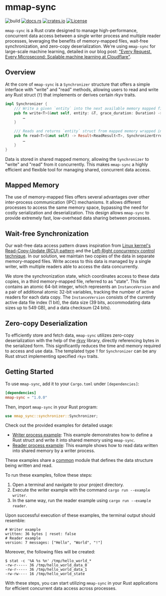 # mmap-sync
![build](https://img.shields.io/github/actions/workflow/status/cloudflare/mmap-sync/ci.yml?branch=main)
[![docs.rs](https://docs.rs/mmap-sync/badge.svg)](https://docs.rs/mmap-sync)
[![crates.io](https://img.shields.io/crates/v/mmap-sync.svg)](https://crates.io/crates/mmap-sync)
[![License](https://img.shields.io/badge/license-Apache%202.0-blue)](LICENSE)

`mmap-sync` is a Rust crate designed to manage high-performance, concurrent data access between a single writer process and multiple reader processes, leveraging the benefits of memory-mapped files, wait-free synchronization, and zero-copy deserialization.
We're using `mmap-sync` for large-scale machine learning, detailed in our blog post: ["Every Request, Every Microsecond: Scalable machine learning at Cloudflare"](http://blog.cloudflare.com/scalable-machine-learning-at-cloudflare).

## Overview
At the core of `mmap-sync` is a `Synchronizer` structure that offers a simple interface with "write" and "read" methods, allowing users to read and write any Rust struct (`T`) that implements or derives certain rkyv traits.

```rust
impl Synchronizer {
    /// Write a given `entity` into the next available memory mapped file.
    pub fn write<T>(&mut self, entity: &T, grace_duration: Duration) -> Result<(usize, bool), SynchronizerError> {
        …
    }

    /// Reads and returns `entity` struct from mapped memory wrapped in `ReadResult`
    pub fn read<T>(&mut self) -> Result<ReadResult<T>, SynchronizerError> {
        …
    }
}
```

Data is stored in shared mapped memory, allowing the `Synchronizer` to "write" and "read" from it concurrently.
This makes `mmap-sync` a highly efficient and flexible tool for managing shared, concurrent data access.

## Mapped Memory
The use of memory-mapped files offers several advantages over other inter-process communication (IPC) mechanisms.
It allows different processes to access the same memory space, bypassing the need for costly serialization and deserialization.
This design allows `mmap-sync` to provide extremely fast, low-overhead data sharing between processes.

## Wait-free Synchronization
Our wait-free data access pattern draws inspiration from [Linux kernel's Read-Copy-Update (RCU) pattern](https://www.kernel.org/doc/html/next/RCU/whatisRCU.html) and the [Left-Right concurrency control technique](https://github.com/pramalhe/ConcurrencyFreaks/blob/master/papers/left-right-2014.pdf).
In our solution, we maintain two copies of the data in separate memory-mapped files.
Write access to this data is managed by a single writer, with multiple readers able to access the data concurrently.

We store the synchronization state, which coordinates access to these data copies, in a third memory-mapped file, referred to as "state".
This file contains an atomic 64-bit integer, which represents an `InstanceVersion` and a pair of additional atomic 32-bit variables, tracking the number of active readers for each data copy.
The `InstanceVersion` consists of the currently active data file index (1 bit), the data size (39 bits, accommodating data sizes up to 549 GB), and a data checksum (24 bits).

## Zero-copy Deserialization
To efficiently store and fetch data, `mmap-sync` utilizes zero-copy deserialization with the help of the [rkyv](https://rkyv.org/) library, directly referencing bytes in the serialized form.
This significantly reduces the time and memory required to access and use data.
The templated type `T` for `Synchronizer` can be any Rust struct implementing specified `rkyv` traits.

## Getting Started
To use `mmap-sync`, add it to your `Cargo.toml` under `[dependencies]`:
```toml
[dependencies]
mmap-sync = "1.0.0"
```
Then, import `mmap-sync` in your Rust program:
```rust
use mmap_sync::synchronizer::Synchronizer;
```

Check out the provided examples for detailed usage:
* [Writer process example](examples/writer.rs): This example demonstrates how to define a Rust struct and write it into shared memory using `mmap-sync`.
* [Reader process example](examples/reader.rs): This example shows how to read data written into shared memory by a writer process.

These examples share a [common](examples/common/mod.rs) module that defines the data structure being written and read.

To run these examples, follow these steps:

1. Open a terminal and navigate to your project directory.
2. Execute the writer example with the command `cargo run --example writer`.
3. In the same way, run the reader example using `cargo run --example reader`.

Upon successful execution of these examples, the terminal output should resemble:
```shell
# Writer example
written: 36 bytes | reset: false
# Reader example
version: 7 messages: ["Hello", "World", "!"]
```

Moreover, the following files will be created:
```shell
$ stat -c '%A %s %n' /tmp/hello_world_*
-rw-r----- 36 /tmp/hello_world_data_0
-rw-r----- 36 /tmp/hello_world_data_1
-rw-rw---- 16 /tmp/hello_world_state
```

With these steps, you can start utilizing `mmap-sync` in your Rust applications for efficient concurrent data access across processes.
